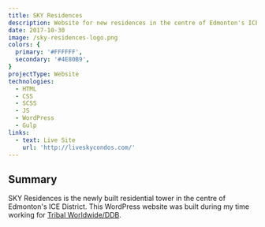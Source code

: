 ```yaml
---
title: SKY Residences
description: Website for new residences in the centre of Edmonton's ICE District.
date: 2017-10-30
image: /sky-residences-logo.png
colors: {
  primary: '#FFFFFF',
  secondary: '#4E80B9',
}
projectType: Website
technologies:
  - HTML
  - CSS
  - SCSS
  - JS
  - WordPress
  - Gulp
links:
  - text: Live Site
    url: 'http://liveskycondos.com/'
---
```


## Summary
SKY Residences is the newly built residential tower in the centre of Edmonton's ICE District. This WordPress website was built during my time working for [Tribal Worldwide/DDB](https://tribalworldwide.ca/).
